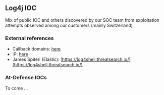 
## Log4j IOC

Mix of public IOC and others discovered by our SOC team from exploitation attempts observed among our customers (mainly Switzerland)

### External references

- Callback domains: [here](https://gist.github.com/superducktoes/9b742f7b44c71b4a0d19790228ce85d8)
- IP: [here](https://gist.github.com/gnremy/c546c7911d5f876f263309d7161a7217)
- James Spiteri (Elastic): [https://log4shell.threatsearch.io/](https://log4shell.threatsearch.io/)

### At-Defense IOCs 

To come ...

